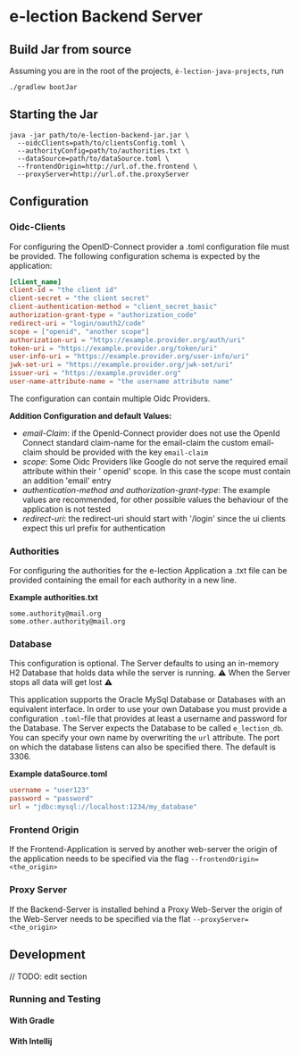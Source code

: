 # e-lection Backend Server

## Build Jar from source

Assuming you are in the root of the projects, `è-lection-java-projects`, run
```shell
./gradlew bootJar
```

## Starting the Jar

```shell
java -jar path/to/e-lection-backend-jar.jar \ 
  --oidcClients=path/to/clientsConfig.toml \
  --authorityConfig=path/to/authorities.txt \
  --dataSource=path/to/dataSource.toml \
  --frontendOrigin=http://url.of.the.frontend \
  --proxyServer=http://url.of.the.proxyServer
```

## Configuration

### Oidc-Clients

For configuring the OpenID-Connect provider a .toml configuration file must be provided.
The following configuration schema is expected by the application:

```toml
[client_name]
client-id = "the client id"
client-secret = "the client secret"
client-authentication-method = "client_secret_basic"
authorization-grant-type = "authorization_code"
redirect-uri = "login/oauth2/code"
scope = ["openid", "another scope"]
authorization-uri = "https://example.provider.org/auth/uri"
token-uri = "https://example.provider.org/token/uri"
user-info-uri = "https://example.provider.org/user-info/uri"
jwk-set-uri = "https://example.provider.org/jwk-set/uri"
issuer-uri = "https://example.provider.org"
user-name-attribute-name = "the username attribute name"
```

The configuration can contain multiple Oidc Providers.

**Addition Configuration and default Values:**

+ _email-Claim_: if the OpenId-Connect provider does not use the OpenId Connect standard claim-name
  for the email-claim
  the custom email-claim should be provided with the key ``email-claim``
+ _scope_: Some Oidc Providers like Google do not serve the required email attribute within their '
  openid' scope.
  In this case the scope must contain an addition 'email' entry
+ _authentication-method and authorization-grant-type_: The example values are recommended,
  for other possible values the behaviour of the application is not tested
+ _redirect-uri_: the redirect-uri should start with '/login'
  since the ui clients expect this url prefix for authentication

### Authorities

For configuring the authorities for the e-lection Application a .txt file can be provided containing
the email for each authority in a new line.

**Example authorities.txt**

```text
some.authority@mail.org
some.other.authority@mail.org
```

### Database

This configuration is optional. The Server defaults to using an in-memory H2 Database that holds data while the server is running. :warning: When the Server stops all data will get lost :warning:

This application supports the Oracle MySql Database or Databases with an equivalent interface. In order to use your own Database you must provide a configuration `.toml`-file that provides at least a username and password for the Database. The Server expects the Database to be called `e_lection_db`. You can specify your own name by overwriting the `url` attribute. The port on which the database listens can also be specified there. The default is 3306.

**Example dataSource.toml**

```toml
username = "user123"
password = "password"
url = "jdbc:mysql://localhost:1234/my_database"
```

### Frontend Origin
If the Frontend-Application is served by another web-server the origin of the application needs to be specified via the flag `--frontendOrigin=<the_origin>`

### Proxy Server
If the Backend-Server is installed behind a Proxy Web-Server the origin of the Web-Server needs to be specified via the flat `--proxyServer=<the_origin>`

## Development

// TODO: edit section

### Running and Testing

#### With Gradle

#### With Intellij

